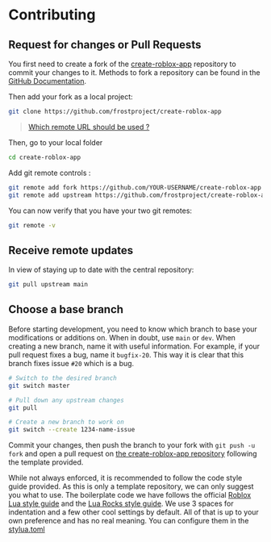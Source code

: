 # Contributing

## Request for changes or Pull Requests

You first need to create a fork of the [create-roblox-app](https://github.com/frostproject/create-roblox-app) repository to commit your changes to it. Methods to fork a repository can be found in the [GitHub Documentation](https://docs.github.com/en/get-started/quickstart/fork-a-repo).

Then add your fork as a local project:

```sh
git clone https://github.com/frostproject/create-roblox-app
```

> [Which remote URL should be used ?](https://docs.github.com/en/get-started/getting-started-with-git/about-remote-repositories)

Then, go to your local folder

```sh
cd create-roblox-app
```

Add git remote controls :

```sh
git remote add fork https://github.com/YOUR-USERNAME/create-roblox-app
git remote add upstream https://github.com/frostproject/create-roblox-app
```

You can now verify that you have your two git remotes:

```sh
git remote -v
```

## Receive remote updates

In view of staying up to date with the central repository:

```sh
git pull upstream main
```

## Choose a base branch

Before starting development, you need to know which branch to base your modifications or additions on. When in doubt, use `main` or `dev`. When creating a new branch, name it with useful information. For example, if your pull request fixes a bug, name it `bugfix-20`. This way it is clear that this branch fixes issue `#20` which is a bug.

```sh
# Switch to the desired branch
git switch master

# Pull down any upstream changes
git pull

# Create a new branch to work on
git switch --create 1234-name-issue
```

Commit your changes, then push the branch to your fork with `git push -u fork` and open a pull request on [the create-roblox-app repository](https://github.com/frostproject/create-roblox-app) following the template provided.

While not always enforced, it is recommended to follow the code style guide provided. As this is only a template repository, we can only suggest you what to use. The boilerplate code we have follows the official [Roblox Lua style guide](https://roblox.github.io/lua-style-guide/) and the [Lua Rocks style guide](https://github.com/luarocks/lua-style-guide). We use 3 spaces for indentation and a few other cool settings by default. All of that is up to your own preference and has no real meaning. You can configure them in the [stylua.toml](../stylua.toml)
